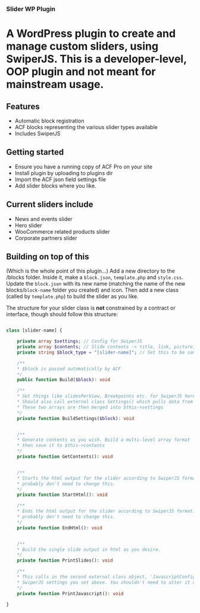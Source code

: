 ### Slider WP Plugin
# A WordPress plugin to create and manage custom sliders, using SwiperJS. This is a developer-level, OOP plugin and not meant for mainstream usage.

## Features
- Automatic block registration
- ACF blocks representing the various slider types available
- Includes SwiperJS

## Getting started
- Ensure you have a running copy of ACF Pro on your site
- Install plugin by uploading to plugins dir
- Import the ACF json field settings file
- Add slider blocks where you like.

## Current sliders include
- News and events slider
- Hero slider
- WooCommerce related products slider
- Corporate partners slider

## Building on top of this
(Which is the whole point of this plugin...) Add a new directory to the /blocks folder. Inside it, make a `block.json`, `template.php` and `style.css`.
Update the `block.json` with its new name (matching the name of the new blocks/`block-name` folder you created) and icon. Then add a new class (called by `template.php`) to build the slider as you like.

The structure for your slider class is __not__ constrained by a contract or interface, though should follow this structure:

```php

class [slider-name] {

    private array $settings; // Config for SwiperJS
    private array $contents; // Slide contents -> title, link, picture, etc.
    private string $block_type = "[slider-name]"; // Set this to be same name as the folder/name of your block

    /**
    * $block is passed automatically by ACF
    */
    public function Build($block): void

    /**
    * Set things like slidesPerView, Breakpoints etc. for SwiperJS here.
    * Should also call external class Settings() which pulls data from ACF fieldgroup.
    * These two arrays are then merged into $this->settings
    */
    private function BuildSettings($block): void


    /**
    * Generate contents as you wish. Build a multi-level array format
    * then save it to $this->contents
    */
    private function GetContents(): void


    /**
    * Starts the html output for the slider according to SwiperJS format. You
    * probably don't need to change this.
    */    
    private function StartHtml(): void

    /**
    * Ends the html output for the slider according to SwiperJS format. You
    * probably don't need to change this.
    */   
    private function EndHtml(): void


    /**
    * Build the single slide output in html as you desire.
    */   
    private function PrintSlides(): void

    /**
    * This calls in the second external class object, 'JavascriptConfig()` to print out the
    * SwiperJS settings you set above. You shouldn't need to alter it directly.
    */   
    private function PrintJavascript(): void

}


```
